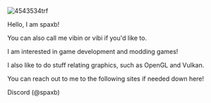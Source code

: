 ![4543534trf](https://github.com/user-attachments/assets/723fd939-b9f4-4c2f-a3fe-52e74b0b843c)

Hello, I am spaxb!

You can also call me vibin or vibi if you'd like to.

I am interested in game development and modding games!

I also like to do stuff relating graphics, such as OpenGL and Vulkan.

You can reach out to me to the following sites if needed down here!

Discord (@spaxb) 
